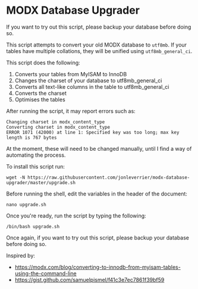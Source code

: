# MODX Database Upgrader

If you want to try out this script, please backup your database before doing so.

This script attempts to convert your old MODX database to `utf8mb`. If your tables have multiple collations, they will be unified using `utf8mb_general_ci`.

This script does the following:
1. Converts your tables from MyISAM to InnoDB
2. Changes the charset of your database to utf8mb_general_ci
3. Converts all text-like columns in the table to utf8mb_general_ci
4. Converts the charset
5. Optimises the tables

After running the script, it may report errors such as:
```
Changing charset in modx_content_type
Converting charset in modx_content_type
ERROR 1071 (42000) at line 1: Specified key was too long; max key length is 767 bytes
```
At the moment, these will need to be changed manually, until I find a way of automating the process.

To install this script run:
```
wget -N https://raw.githubusercontent.com/jonleverrier/modx-database-upgrader/master/upgrade.sh
```

Before running the shell, edit the variables in the header of the document:
```
nano upgrade.sh
```

Once you're ready, run the script by typing the following:
```
/bin/bash upgrade.sh
```

Once again, if you want to try out this script, please backup your database before doing so.

Inspired by:
*   https://modx.com/blog/converting-to-innodb-from-myisam-tables-using-the-command-line
*   https://gist.github.com/samuelpismel/f41c3e7ec7861f39bf59
